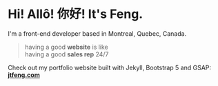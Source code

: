 # Hi! Allô! 你好! It's Feng.

I'm a front-end developer based in Montreal, Quebec, Canada.

> having a good **website** is like \
> having a good **sales rep** 24/7

Check out my portfolio website built with Jekyll, Bootstrap 5 and GSAP: \
**[jtfeng.com](https://jtfeng.com)**
